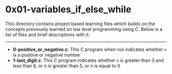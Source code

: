 # 0x01-variables_if_else_while
This directory contains project based learning files which builds on the concepts previously learned on low level programming using C.
Below is a list of files and brief descriptions with it.

---

- **0-positive_or_negative.c**: This C program when run indicates whether `n` is a positive or negative number
- **1-last_digit.c**: This C program indicates whether `n` is greater than 0 and less than 6, or n is greater than 5, or n is equal to 0

